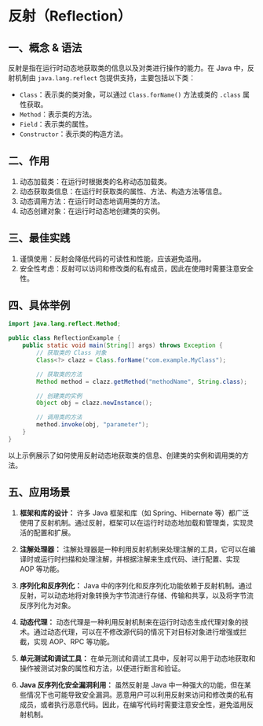 # 反射（Reflection）

## 一、概念 & 语法

反射是指在运行时动态地获取类的信息以及对类进行操作的能力。在 Java 中，反射机制由 `java.lang.reflect` 包提供支持，主要包括以下类：

- `Class`：表示类的类对象，可以通过 `Class.forName()` 方法或类的 `.class` 属性获取。
- `Method`：表示类的方法。
- `Field`：表示类的属性。
- `Constructor`：表示类的构造方法。

## 二、作用

1. 动态加载类：在运行时根据类的名称动态加载类。
2. 动态获取类信息：在运行时获取类的属性、方法、构造方法等信息。
3. 动态调用方法：在运行时动态地调用类的方法。
4. 动态创建对象：在运行时动态地创建类的实例。

## 三、最佳实践

1. 谨慎使用：反射会降低代码的可读性和性能，应该避免滥用。
2. 安全性考虑：反射可以访问和修改类的私有成员，因此在使用时需要注意安全性。

## 四、具体举例

```java
import java.lang.reflect.Method;

public class ReflectionExample {
    public static void main(String[] args) throws Exception {
        // 获取类的 Class 对象
        Class<?> clazz = Class.forName("com.example.MyClass");

        // 获取类的方法
        Method method = clazz.getMethod("methodName", String.class);

        // 创建类的实例
        Object obj = clazz.newInstance();

        // 调用类的方法
        method.invoke(obj, "parameter");
    }
}
```

以上示例展示了如何使用反射动态地获取类的信息、创建类的实例和调用类的方法。

## 五、应用场景

1. **框架和库的设计：** 许多 Java 框架和库（如 Spring、Hibernate 等）都广泛使用了反射机制。通过反射，框架可以在运行时动态地加载和管理类，实现灵活的配置和扩展。

2. **注解处理器：** 注解处理器是一种利用反射机制来处理注解的工具，它可以在编译时或运行时扫描和处理注解，并根据注解来生成代码、进行配置、实现 AOP 等功能。

3. **序列化和反序列化：** Java 中的序列化和反序列化功能依赖于反射机制。通过反射，可以动态地将对象转换为字节流进行存储、传输和共享，以及将字节流反序列化为对象。

4. **动态代理：** 动态代理是一种利用反射机制来在运行时动态生成代理对象的技术。通过动态代理，可以在不修改源代码的情况下对目标对象进行增强或拦截，实现 AOP、RPC 等功能。

5. **单元测试和调试工具：** 在单元测试和调试工具中，反射可以用于动态地获取和操作被测试对象的属性和方法，以便进行断言和验证。

6. **Java 反序列化安全漏洞利用：** 虽然反射是 Java 中一种强大的功能，但在某些情况下也可能导致安全漏洞。恶意用户可以利用反射来访问和修改类的私有成员，或者执行恶意代码。因此，在编写代码时需要注意安全性，避免滥用反射机制。

<!-- ---
- []() -->
